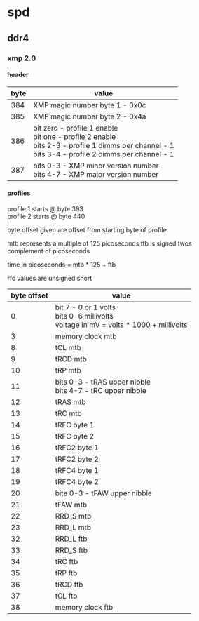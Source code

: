 # spd

## ddr4

### xmp 2.0

#### header

byte | value
-----|-------
384  | XMP magic number byte 1 - 0x0c
385  | XMP magic number byte 2 - 0x4a
386  | bit zero - profile 1 enable <br> bit one - profile 2 enable <br> bits 2-3 - profile 1 dimms per channel - 1 <br> bits 3-4 - profile 2 dimms per channel - 1
387  | bits 0-3 - XMP minor version number <br> bits 4-7 - XMP major version number

#### profiles

profile 1 starts @ byte 393 <br>
profile 2 starts @ byte 440 <br>

byte offset given are offset from starting byte of profile

mtb represents a multiple of 125 picoseconds
ftb is signed twos complement of picoseconds

time in picoseconds = mtb * 125 + ftb 

rfc values are unsigned short

byte offset | value
------------|-------
0           | bit 7 - 0 or 1 volts <br> bits 0-6 millivolts <br> voltage in mV = volts * 1000 + millivolts
3           | memory clock mtb
8           | tCL mtb
9           | tRCD mtb
10          | tRP mtb
11          | bits 0-3 - tRAS upper nibble <br> bits 4-7 - tRC upper nibble
12          | tRAS mtb
13          | tRC mtb
14          | tRFC byte 1
15          | tRFC byte 2
16          | tRFC2 byte 1
17          | tRFC2 byte 2
18          | tRFC4 byte 1
19          | tRFC4 byte 2
20          | bite 0-3 - tFAW upper nibble
21          | tFAW mtb
22          | RRD_S mtb
23          | RRD_L mtb
32          | RRD_L ftb
33          | RRD_S ftb
34          | tRC ftb
35          | tRP ftb
36          | tRCD ftb
37          | tCL ftb
38          | memory clock ftb
